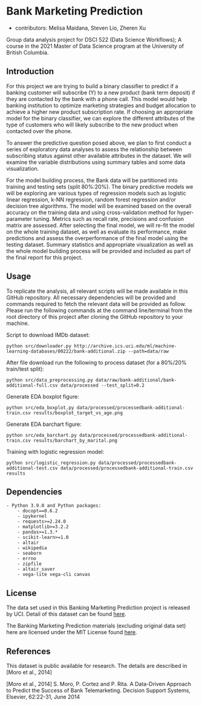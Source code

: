 # Bank Marketing Prediction

  - contributors: Melisa Maidana, Steven Lio, Zheren Xu
	
Group data analysis project for DSCI 522 (Data Science Workflows); 
A course in the 2021 Master of Data Science program at the University of 
British Columbia.

## Introduction

For this project we are trying to build a binary classifier to predict if a
banking customer will subscribe (Y) to a new product (bank term deposit) if
they are contacted by the bank with a phone call. This model would help banking
institution to optimize marketing strategies and budget allocation to achieve
a higher new product subscription rate. If choosing an appropriate model for the
binary classifier, we can explore the different attributes of the type of
customers who will likely subscribe to the new product when contacted over the phone.

To answer the predictive question posed above, we plan to first conduct a
series of exploratory data analyses to assess the relationship between subscribing
status against other available attributes in the dataset. We will examine the
variable distributions using summary tables and some data visualization.

For the model building process, the Bank data will be partitioned into training and
testing sets (split 80%:20%). The binary predictive models we will be exploring are
various types of regression models such as logistic linear regression, k-NN regression,
random forest regression and/or decision tree algorithms. The model will be examined
based on the overall accuracy on the training data and using cross-validation method 
for hyper-parameter tuning. Metrics such as recall rate, precisions and confusion
matrix are assessed. After selecting the final model, we will re-fit the model on the
whole training dataset, as well as evaluate its performance, make predictions and
assess the overperformance of the final model using the testing dataset. Summary
statistics and appropriate visualization as well as the whole model building process
will be provided and included as part of the final report for this project.

## Usage

To replicate the analysis, all relevant scripts will be made available in this
GitHub repository. All necessary dependencies will be provided and commands
required to fetch the relevant data will be provided as follow. Please run
the following commands at the command line/terminal from the root directory of
this project after cloning the GitHub repository to your machine.

Script to download IMDb dataset:

    python src/downloader.py http://archive.ics.uci.edu/ml/machine-learning-databases/00222/bank-additional.zip --path=data/raw
	
After file download run the following to process dataset (for a 80%/20% train/test split):

    python src/data_preprocessing.py data/raw/bank-additional/bank-additional-full.csv data/processed --test_split=0.2

Generate EDA boxplot figure:

    python src/eda_boxplot.py data/processed/processedbank-additional-train.csv results/boxplot_target_vs_age.png

Generate EDA barchart figure:

    python src/eda_barchart.py data/processed/processedbank-additional-train.csv results/barchart_by_marital.png

Training with logistic regression model:

    python src/logistic_regression.py data/processed/processedbank-additional-test.csv data/processed/processedbank-additional-train.csv results

## Dependencies
	
	- Python 3.9.0 and Python packages:
		- docopt==0.6.2
		- ipykernel
		- requests>=2.24.0
		- matplotlib>=3.2.2
		- pandas>=1.3.*
		- scikit-learn>=1.0
		- altair
		- wikipedia
		- seaborn
		- errno
		- zipfile
		- altair_saver
		- vega-lite vega-cli canvas

## License

The data set used in this Banking Marketing Prediction project is released by UCI. 
Detail of this dataset can be found [here](http://archive.ics.uci.edu/ml/datasets/Bank+Marketing). 

The Banking Marketing Prediction materials (excluding original data set) here are licensed
under the MIT License found [here](https://github.com/stevenlio88/IMDB_Rating_Prediction/blob/main/LICENSE).

## References

This dataset is public available for research. The details are described in [Moro et al., 2014]

[Moro et al., 2014] S. Moro, P. Cortez and P. Rita. A Data-Driven Approach to Predict the Success of Bank Telemarketing. Decision Support Systems, Elsevier, 62:22-31, June 2014
